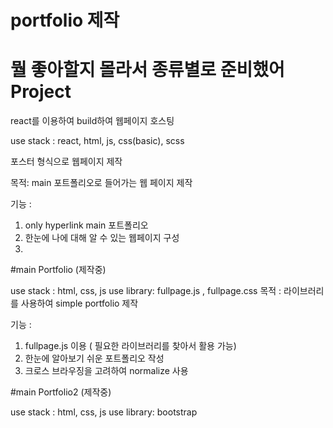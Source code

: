 # portfolio 제작

# 뭘 좋아할지 몰라서 종류별로 준비했어 Project

react를 이용하여 build하여 웹페이지 호스팅

use stack : react, html, js, css(basic), scss

포스터 형식으로 웹페이지 제작

목적: main 포트폴리오로 들어가는 웹 페이지 제작

기능 : 
1. only hyperlink main 포트폴리오
2. 한눈에 나에 대해 알 수 있는 웹페이지 구성
3. 

#main Portfolio (제작중)

use stack : html, css, js
use library: fullpage.js , fullpage.css
목적 : 라이브러리를 사용하여 simple portfolio 제작

기능 :
1. fullpage.js 이용 ( 필요한 라이브러리를 찾아서 활용 가능)
2. 한눈에 알아보기 쉬운 포트폴리오 작성
3. 크로스 브라우징을 고려하여 normalize 사용


#main Portfolio2 (제작중)

use stack : html, css, js
use library: bootstrap
